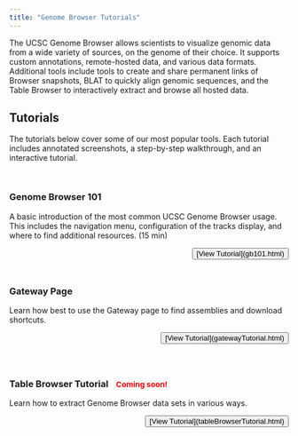 ```yaml
---
title: "Genome Browser Tutorials"
---
```


The UCSC Genome Browser allows scientists to visualize genomic data from a wide variety of sources,
on the genome of their choice. It supports custom annotations, remote-hosted data, and various data
formats. Additional tools include tools to create and share permanent links of Browser snapshots, BLAT
to quickly align genomic sequences, and the Table Browser to interactively extract and browse all hosted data.

## Tutorials

The tutorials below cover some of our most popular tools. Each tutorial includes annotated 
screenshots, a step-by-step walkthrough, and an interactive tutorial.

<div class="row" style="padding-top: 15px">
<div class="col-md-6">
<div class="panel panel-default" style="padding-bottom: 10px">
<h3 class="panel-title" style="width: -webkit-fill-available;"
>Genome Browser 101</h3>

A basic introduction of the most common UCSC Genome Browser usage. This includes 
the navigation menu, configuration of the tracks display, and where to find additional resources. (15 min)

<p style="text-align: end">
<button>[View Tutorial](gb101.html)</button>
</p>
</div>
</div>

<div class="col-md-6">
<div class="panel panel-default" style="padding-bottom: 10px">
<h3 class="panel-title" style="width: -webkit-fill-available;">
    Gateway Page
    <span 
        style="color: red; font-size: smaller; margin-left: 10px; cursor: pointer;" 
        title="Subscribe to our news mailing list to be the first to learn about new tutorials.">
    </span>
</h3>

Learn how best to use the Gateway page to find assemblies and download shortcuts.

<p style="text-align: end">
<button>[View Tutorial](gatewayTutorial.html)</button>
</p>
</div>
</div>
</div>

<div class="row" style="padding-top: 15px">
<div class="col-md-6">
<div class="panel panel-default" style="padding-bottom: 10px">
<h3 class="panel-title" style="width: -webkit-fill-available;">
    Table Browser Tutorial
    <span
        style="color: red; font-size: smaller; margin-left: 10px; cursor: pointer;"
        title="Subscribe to our news mailing list to be the first to learn about new tutorials.">
        Coming soon!
    </span>
</h3>

Learn how to extract Genome Browser data sets in various ways.

<p style="text-align: end">
<button>[View Tutorial](tableBrowserTutorial.html)</button>
</p>
</div>
</div>


</div>
